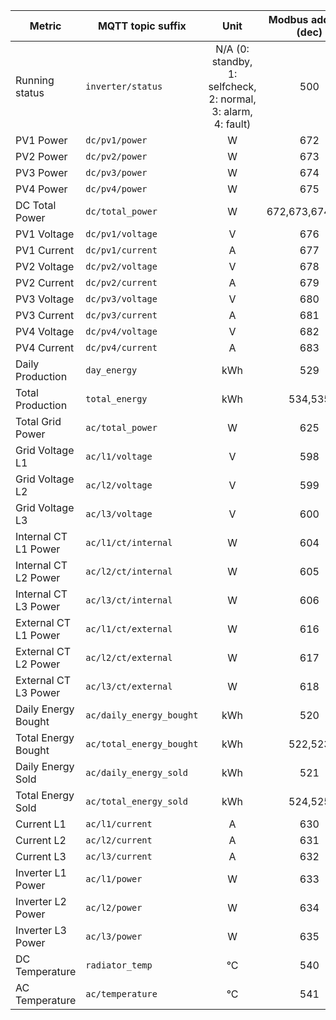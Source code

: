 |Metric|MQTT topic suffix|Unit|Modbus address (dec)|Modbus address (hex)|Modbus data type|Scale factor|
|---|---|:-:|:-:|:-:|:-:|:-:|
|Running status|`inverter/status`|N/A (0: standby, 1: selfcheck, 2: normal, 3: alarm, 4: fault)|500|1f4|U_WORD|1|
|PV1 Power|`dc/pv1/power`|W|672|2a0|U_WORD|10|
|PV2 Power|`dc/pv2/power`|W|673|2a1|U_WORD|10|
|PV3 Power|`dc/pv3/power`|W|674|2a2|U_WORD|10|
|PV4 Power|`dc/pv4/power`|W|675|2a3|U_WORD|10|
|DC Total Power|`dc/total_power`|W|672,673,674,675|2a0,2a1,2a2,2a3|U_WORD|10|
|PV1 Voltage|`dc/pv1/voltage`|V|676|2a4|U_WORD|0.1|
|PV1 Current|`dc/pv1/current`|A|677|2a5|U_WORD|0.1|
|PV2 Voltage|`dc/pv2/voltage`|V|678|2a6|U_WORD|0.1|
|PV2 Current|`dc/pv2/current`|A|679|2a7|U_WORD|0.1|
|PV3 Voltage|`dc/pv3/voltage`|V|680|2a8|U_WORD|0.1|
|PV3 Current|`dc/pv3/current`|A|681|2a9|U_WORD|0.1|
|PV4 Voltage|`dc/pv4/voltage`|V|682|2aa|U_WORD|0.1|
|PV4 Current|`dc/pv4/current`|A|683|2ab|U_WORD|0.1|
|Daily Production|`day_energy`|kWh|529|211|U_WORD|0.1|
|Total Production|`total_energy`|kWh|534,535|216,217|U_DWORD (LW,HW)|0.1|
|Total Grid Power|`ac/total_power`|W|625|271|S_WORD|1|
|Grid Voltage L1|`ac/l1/voltage`|V|598|256|U_WORD|0.1|
|Grid Voltage L2|`ac/l2/voltage`|V|599|257|U_WORD|0.1|
|Grid Voltage L3|`ac/l3/voltage`|V|600|258|U_WORD|0.1|
|Internal CT L1 Power|`ac/l1/ct/internal`|W|604|25c|S_WORD|1|
|Internal CT L2 Power|`ac/l2/ct/internal`|W|605|25d|S_WORD|1|
|Internal CT L3 Power|`ac/l3/ct/internal`|W|606|25e|S_WORD|1|
|External CT L1 Power|`ac/l1/ct/external`|W|616|268|S_WORD|1|
|External CT L2 Power|`ac/l2/ct/external`|W|617|269|S_WORD|1|
|External CT L3 Power|`ac/l3/ct/external`|W|618|26a|S_WORD|1|
|Daily Energy Bought|`ac/daily_energy_bought`|kWh|520|208|U_WORD|0.1|
|Total Energy Bought|`ac/total_energy_bought`|kWh|522,523|20a,20b|U_DWORD (LW,HW)|0.1|
|Daily Energy Sold|`ac/daily_energy_sold`|kWh|521|209|U_WORD|0.1|
|Total Energy Sold|`ac/total_energy_sold`|kWh|524,525|20c,20d|U_DWORD (LW,HW)|0.1|
|Current L1|`ac/l1/current`|A|630|276|S_WORD|0.01|
|Current L2|`ac/l2/current`|A|631|277|S_WORD|0.01|
|Current L3|`ac/l3/current`|A|632|278|S_WORD|0.01|
|Inverter L1 Power|`ac/l1/power`|W|633|279|S_WORD|1|
|Inverter L2 Power|`ac/l2/power`|W|634|27a|S_WORD|1|
|Inverter L3 Power|`ac/l3/power`|W|635|27b|S_WORD|1|
|DC Temperature|`radiator_temp`|°C|540|21c|S_WORD|0.1|
|AC Temperature|`ac/temperature`|°C|541|21d|S_WORD|0.1|
